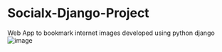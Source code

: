 # Socialx-Django-Project
Web App to bookmark internet images developed using python django
![image](https://user-images.githubusercontent.com/73791462/196907822-eccddf90-5aea-4bcb-9439-f365c8d759a7.png)
